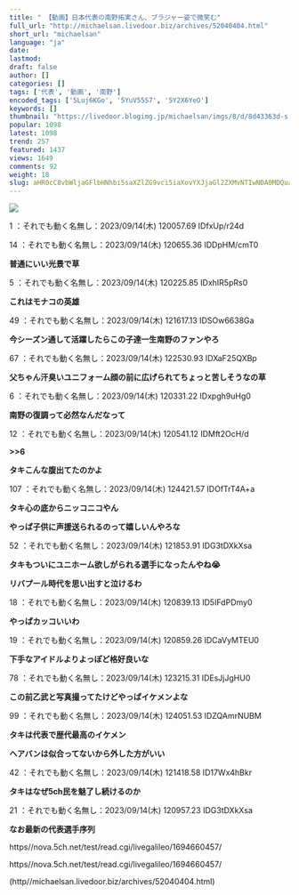```yaml
---
title: " 【動画】日本代表の南野拓実さん、ブラジャー姿で微笑む"
full_url: "http://michaelsan.livedoor.biz/archives/52040404.html"
short_url: "michaelsan"
language: "ja"
date: 
lastmod: 
draft: false
author: []
categories: []
tags: ['代表', '動画', '南野']
encoded_tags: ['5Luj6KGo', '5YuV55S7', '5Y2X6YeO']
keywords: []
thumbnail: "https://livedoor.blogimg.jp/michaelsan/imgs/8/d/8d43363d-s.jpg"
popular: 1098
latest: 1098
trend: 257
featured: 1437
views: 1649
comments: 92
weight: 18
slug: aHR0cC8vbWljaGFlbHNhbi5saXZlZG9vci5iaXovYXJjaGl2ZXMvNTIwNDA0MDQuaHRtbA==
---
```


![](https://livedoor.blogimg.jp/michaelsan/imgs/8/d/8d43363d-s.jpg)

<div><p>1 ：それでも動く名無し：2023/09/14(木) 120057.69 IDfxUp/r24d</p><p>14 ：それでも動く名無し：2023/09/14(木) 120655.36 IDDpHM/cmT0</p><b><p>普通にいい光景で草 </p></b><p>5 ：それでも動く名無し：2023/09/14(木) 120225.85 IDxhIR5pRs0</p><b><p>これはモナコの英雄</p></b><p>49 ：それでも動く名無し：2023/09/14(木) 121617.13 IDSOw6638Ga</p><b><p>今シーズン通して活躍したらこの子達一生南野のファンやろ </p></b><p>67 ：それでも動く名無し：2023/09/14(木) 122530.93 IDXaF25QXBp</p><b><p>父ちゃん汗臭いユニフォーム顔の前に広げられてちょっと苦しそうなの草 </p></b><p>6 ：それでも動く名無し：2023/09/14(木) 120331.22 IDxpgh9uHg0</p><p><b>南野の復調って必然なんだなって</b></p><p><p><b></b></p></p><p>12 ：それでも動く名無し：2023/09/14(木) 120541.12 IDMft2OcH/d</p><p><b><p>>>6</p></b></p><p><b><p></p></b></p><b><p>タキこんな腹出てたのかよ </p></b><p>107 ：それでも動く名無し：2023/09/14(木) 124421.57 IDOfTrT4A+a</p><p><b><p>タキ心の底からニッコニコやん</p></b></p><p><b><p></p></b></p><b><p>やっぱ子供に声援送られるのって嬉しいんやろな </p></b><p>52 ：それでも動く名無し：2023/09/14(木) 121853.91 IDG3tDXkXsa</p><p><b><p>タキもついにユニホーム欲しがられる選手になったんやね😭</p></b></p><p><b><p></p></b></p><b><p>リバプール時代を思い出すと泣けるわ</p></b><p>18 ：それでも動く名無し：2023/09/14(木) 120839.13 ID5IFdPDmy0</p><b><p>やっぱカッコいいわ</p></b><p>19 ：それでも動く名無し：2023/09/14(木) 120859.26 IDCaVyMTEU0</p><b><p>下手なアイドルよりよっぽど格好良いな </p></b><p>78 ：それでも動く名無し：2023/09/14(木) 123215.31 IDEsJjJgHU0</p><b><p>この前乙武と写真撮ってたけどやっぱイケメンよな</p></b><p>99 ：それでも動く名無し：2023/09/14(木) 124051.53 IDZQAmrNUBM</p><p><b><p>タキは代表で歴代最高のイケメン</p></b></p><p><b><p></p></b></p><b><p>ヘアバンは似合ってないから外した方がいい </p></b><p>42 ：それでも動く名無し：2023/09/14(木) 121418.58 ID17Wx4hBkr</p><b><p>タキはなぜ5ch民を魅了し続けるのか </p></b><p>21 ：それでも動く名無し：2023/09/14(木) 120957.23 IDG3tDXkXsa</p><b><p>なお最新の代表選手序列</p><p></p></b>https//nova.5ch.net/test/read.cgi/livegalileo/1694660457/<br clear='all'> <p id='a6850dc6aefc0d5bbff2bea180d92d89'> </p> <p id='a6850dc6aefc0d5bbff2bea180d92d89'> </p> <p class='alistcloud-container-6795'></p> <p>https//nova.5ch.net/test/read.cgi/livegalileo/1694660457/</p></div>

(http//michaelsan.livedoor.biz/archives/52040404.html)
